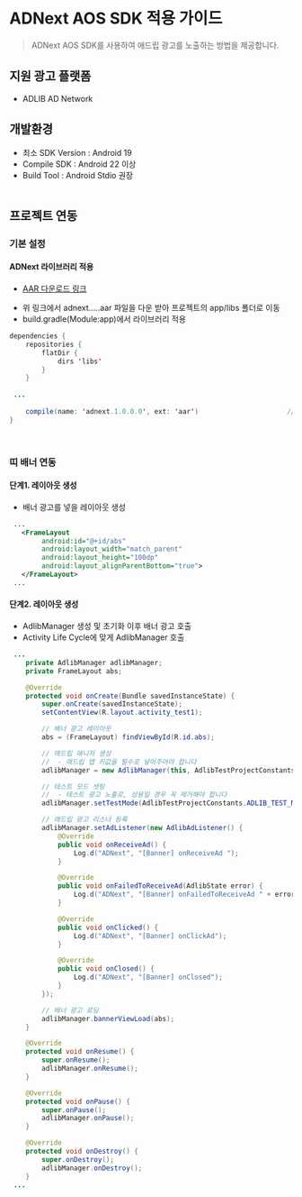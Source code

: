 # ADNext AOS SDK 적용 가이드
> ADNext AOS SDK를 사용하여 애드립 광고를 노출하는 방법을 제공합니다.<br>


## 지원 광고 플랫폼
- ADLIB AD Network


## 개발환경
- 최소 SDK Version : Android 19
- Compile SDK : Android 22 이상
- Build Tool : Android Stdio 권장
<br><br>

## 프로젝트 연동

### 기본 설정

#### ADNext 라이브러리 적용
* [AAR 다운로드 링크](../AAR)
- 위 링크에서 adnext.*.*.*.*.aar 파일을 다운 받아 프로젝트의 app/libs 폴더로 이동
- build.gradle(Module:app)에서 라이브러리 적용
```java
dependencies {
    repositories {
        flatDir {
            dirs 'libs'
        }
    }
    
 ...
 
    compile(name: 'adnext.1.0.0.0', ext: 'aar')                      // ADNext Library
}
```

<br>

### 띠 배너 연동

#### 단계1. 레이아웃 생성
- 배너 광고를 넣을 레이아웃 생성
```XML
 ...
   <FrameLayout
        android:id="@+id/abs"
        android:layout_width="match_parent"
        android:layout_height="100dp"
        android:layout_alignParentBottom="true">
   </FrameLayout>
 ...
```

#### 단계2. 레이아웃 생성
- AdlibManager 생성 및 초기화 이후 배너 광고 호출
- Activity Life Cycle에 맞게 AdlibManager 호출

```java
 ...
    private AdlibManager adlibManager;                                            // 애드립 매니저
    private FrameLayout abs;                                                      // 배너 광고 레이아웃

    @Override
    protected void onCreate(Bundle savedInstanceState) {
        super.onCreate(savedInstanceState);
        setContentView(R.layout.activity_test1);

        // 배너 광고 레이아웃
        abs = (FrameLayout) findViewById(R.id.abs);

        // 애드립 매니저 생성
        //  - 애드립 앱 키값을 필수로 넣어주어야 합니다
        adlibManager = new AdlibManager(this, AdlibTestProjectConstants.ADLIB_API_KEY);

        // 테스트 모드 셋팅
        //  - 테스트 광고 노출로, 상용일 경우 꼭 제거해야 합니다
        adlibManager.setTestMode(AdlibTestProjectConstants.ADLIB_TEST_MODE);

        // 애드립 광고 리스너 등록
        adlibManager.setAdListener(new AdlibAdListener() {
            @Override
            public void onReceiveAd() {
                Log.d("ADNext", "[Banner] onReceiveAd ");
            }

            @Override
            public void onFailedToReceiveAd(AdlibState error) {
                Log.d("ADNext", "[Banner] onFailedToReceiveAd " + error.toString());
            }

            @Override
            public void onClicked() {
                Log.d("ADNext", "[Banner] onClickAd");
            }

            @Override
            public void onClosed() {
                Log.d("ADNext", "[Banner] onClosed");
            }
        });

        // 배너 광고 로딩
        adlibManager.bannerViewLoad(abs);
    }

    @Override
    protected void onResume() {
        super.onResume();
        adlibManager.onResume();
    }

    @Override
    protected void onPause() {
        super.onPause();
        adlibManager.onPause();
    }

    @Override
    protected void onDestroy() {
        super.onDestroy();
        adlibManager.onDestroy();
    }
 ...
```
